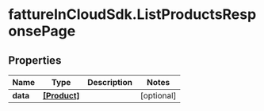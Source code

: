 # fattureInCloudSdk.ListProductsResponsePage

## Properties

Name | Type | Description | Notes
------------ | ------------- | ------------- | -------------
**data** | [**[Product]**](Product.md) |  | [optional] 



